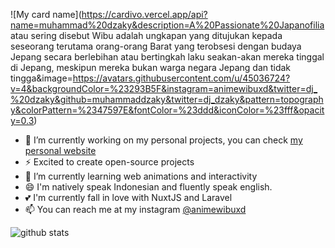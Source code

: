 ![My card name](https://cardivo.vercel.app/api?name=muhammad%20dzaky&description=A%20Passionate%20Japanofilia atau sering disebut Wibu adalah ungkapan yang ditujukan kepada seseorang terutama orang-orang Barat yang terobsesi dengan budaya Jepang secara berlebihan atau bertingkah laku seakan-akan mereka tinggal di Jepang, meskipun mereka bukan warga negara Jepang dan tidak tingga&image=https://avatars.githubusercontent.com/u/45036724?v=4&backgroundColor=%23293B5F&instagram=animewibuxd&twitter=dj_%20dzaky&github=muhammaddzaky&twitter=dj_dzaky&pattern=topography&colorPattern=%2347597E&fontColor=%23ddd&iconColor=%23fff&opacity=0.3)

- 🔭 I’m currently working on my personal projects, you can check <a href="http://beacons.page/wibux">my personal website</a>
- ⚡ Excited to create open-source projects
- 🌱 I’m currently learning web animations and interactivity
- 😄 I'm natively speak Indonesian and fluently speak english.
- 💕 I'm currently fall in love with NuxtJS and Laravel
- 📫 You can reach me at my instagram [@animewibuxd](https://instagram.com/animewibuxd)

![github stats](https://github-readme-stats.vercel.app/api?username=muhammaddzaky&show_icons=true)

